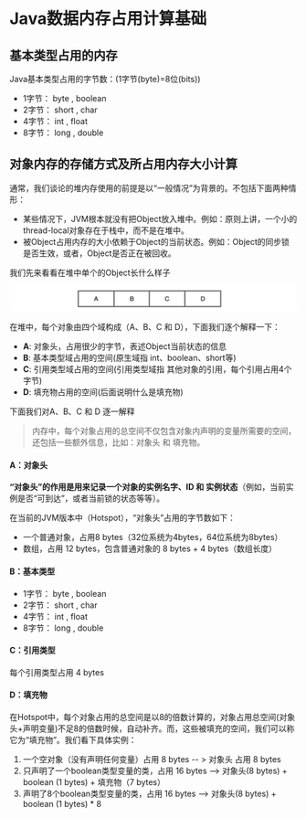 # Java数据内存占用计算基础

## 基本类型占用的内存

Java基本类型占用的字节数：(1字节(byte)=8位(bits))

* 1字节： byte , boolean
* 2字节： short , char
* 4字节： int , float
* 8字节： long , double


## 对象内存的存储方式及所占用内存大小计算

通常，我们谈论的堆内存使用的前提是以“一般情况”为背景的。不包括下面两种情形：

* 某些情况下，JVM根本就没有把Object放入堆中。例如：原则上讲，一个小的thread-local对象存在于栈中，而不是在堆中。
* 被Object占用内存的大小依赖于Object的当前状态。例如：Object的同步锁是否生效，或者，Object是否正在被回收。

我们先来看看在堆中单个的Object长什么样子

![](img/in-post/15183204723922.jpg)




在堆中，每个对象由四个域构成（A、B、C 和 D），下面我们逐个解释一下：

* **A**: 对象头，占用很少的字节，表述Object当前状态的信息
* **B**: 基本类型域占用的空间(原生域指 int、boolean、short等)
* **C**: 引用类型域占用的空间(引用类型域指 其他对象的引用，每个引用占用4个字节)
* **D**: 填充物占用的空间(后面说明什么是填充物)

下面我们对A、B、C 和 D 逐一解释

> 内存中，每个对象占用的总空间不仅包含对象内声明的变量所需要的空间，还包括一些额外信息，比如：对象头 和 填充物。

#### A：对象头
**“对象头”的作用是用来记录一个对象的实例名字、ID 和 实例状态**（例如，当前实例是否“可到达”，或者当前锁的状态等等）。

在当前的JVM版本中（Hotspot），“对象头”占用的字节数如下：

* 一个普通对象，占用8 bytes（32位系统为4bytes，64位系统为8bytes）
* 数组，占用 12 bytes，包含普通对象的 8 bytes + 4 bytes（数组长度）

#### B：基本类型

* 1字节： byte , boolean
* 2字节： short , char
* 4字节： int , float
* 8字节： long , double

#### C：引用类型
每个引用类型占用 4 bytes

#### D：填充物
在Hotspot中，每个对象占用的总空间是以8的倍数计算的，对象占用总空间(对象头+声明变量)不足8的倍数时候，自动补齐。而，这些被填充的空间，我们可以称它为“填充物”。我们看下具体实例：

1. 一个空对象（没有声明任何变量）占用 8 bytes -- > 对象头 占用 8 bytes
2. 只声明了一个boolean类型变量的类，占用 16 bytes --> 对象头(8 bytes) + boolean (1 bytes) + 填充物（7 bytes）
3. 声明了8个boolean类型变量的类，占用 16 bytes --> 对象头(8 bytes) + boolean (1 bytes) * 8



